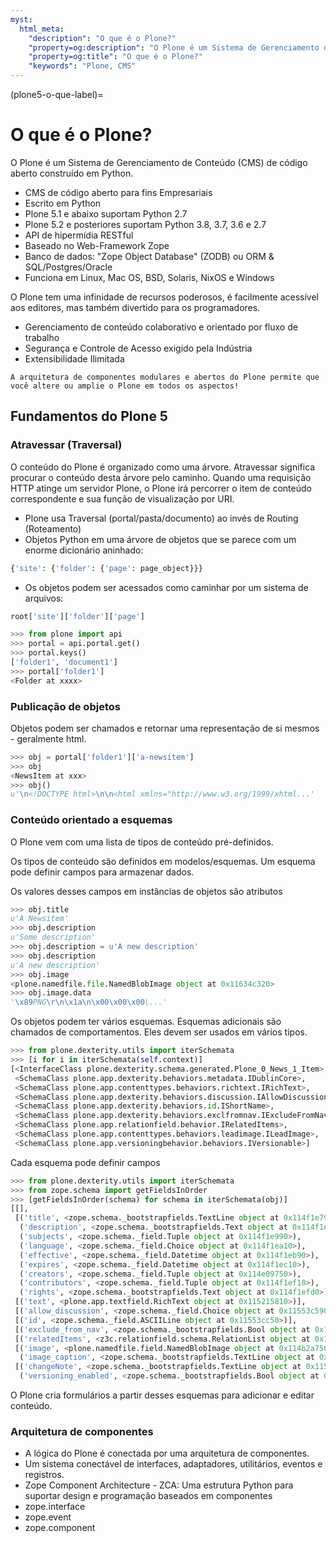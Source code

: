 ```yaml
---
myst:
  html_meta:
    "description": "O que é o Plone?"
    "property=og:description": "O Plone é um Sistema de Gerenciamento de Conteúdo (CMS) de código aberto construído em Python."
    "property=og:title": "O que é o Plone?"
    "keywords": "Plone, CMS"
---
```


(plone5-o-que-label)=

# O que é o Plone?

O Plone é um Sistema de Gerenciamento de Conteúdo (CMS) de código aberto construído em Python.

- CMS de código aberto para fins Empresariais
- Escrito em Python
- Plone 5.1 e abaixo suportam Python 2.7
- Plone 5.2 e posteriores suportam Python 3.8, 3.7, 3.6 e 2.7
- API de hipermídia RESTful
- Baseado no Web-Framework Zope
- Banco de dados: "Zope Object Database" (ZODB) ou ORM & SQL/Postgres/Oracle
- Funciona em Linux, Mac OS, BSD, Solaris, NixOS e Windows

O Plone tem uma infinidade de recursos poderosos, é facilmente acessível aos editores, mas também divertido para os programadores.

- Gerenciamento de conteúdo colaborativo e orientado por fluxo de trabalho
- Segurança e Controle de Acesso exigido pela Indústria
- Extensibilidade Ilimitada

```{Observação}
A arquitetura de componentes modulares e abertos do Plone permite que você altere ou amplie o Plone em todos os aspectos!
```

## Fundamentos do Plone 5

### Atravessar (Traversal)

O conteúdo do Plone é organizado como uma árvore. Atravessar significa procurar o conteúdo desta árvore pelo caminho. Quando uma requisição HTTP atinge um servidor Plone, o Plone irá percorrer o item de conteúdo correspondente e sua função de visualização por URI.

- Plone usa Traversal (portal/pasta/documento) ao invés de Routing (Roteamento)
- Objetos Python em uma árvore de objetos que se parece com um enorme dicionário aninhado:

```python
{'site': {'folder': {'page': page_object}}}
```

- Os objetos podem ser acessados ​​como caminhar por um sistema de arquivos:

```python
root['site']['folder']['page']
```

```python
>>> from plone import api
>>> portal = api.portal.get()
>>> portal.keys()
['folder1', 'document1']
>>> portal['folder1']
<Folder at xxxx>
```

### Publicação de objetos

Objetos podem ser chamados e retornar uma representação de si mesmos - geralmente html.

```python
>>> obj = portal['folder1']['a-newsitem']
>>> obj
<NewsItem at xxx>
>>> obj()
u'\n<!DOCTYPE html>\n\n<html xmlns="http://www.w3.org/1999/xhtml...'
```

### Conteúdo orientado a esquemas

O Plone vem com uma lista de tipos de conteúdo pré-definidos.

Os tipos de conteúdo são definidos em modelos/esquemas. Um esquema pode definir campos para armazenar dados.

Os valores desses campos em instâncias de objetos são atributos

```python
>>> obj.title
u'A Newsitem'
>>> obj.description
u'Some description'
>>> obj.description = u'A new description'
>>> obj.description
u'A new description'
>>> obj.image
<plone.namedfile.file.NamedBlobImage object at 0x11634c320>
>>> obj.image.data
'\x89PNG\r\n\x1a\n\x00\x00\x00\...'
```

Os objetos podem ter vários esquemas. Esquemas adicionais são chamados de comportamentos. Eles devem ser usados ​​em vários tipos.

```python
>>> from plone.dexterity.utils import iterSchemata
>>> [i for i in iterSchemata(self.context)]
[<InterfaceClass plone.dexterity.schema.generated.Plone_0_News_1_Item>,
 <SchemaClass plone.app.dexterity.behaviors.metadata.IDublinCore>,
 <SchemaClass plone.app.contenttypes.behaviors.richtext.IRichText>,
 <SchemaClass plone.app.dexterity.behaviors.discussion.IAllowDiscussion>,
 <SchemaClass plone.app.dexterity.behaviors.id.IShortName>,
 <SchemaClass plone.app.dexterity.behaviors.exclfromnav.IExcludeFromNavigation>,
 <SchemaClass plone.app.relationfield.behavior.IRelatedItems>,
 <SchemaClass plone.app.contenttypes.behaviors.leadimage.ILeadImage>,
 <SchemaClass plone.app.versioningbehavior.behaviors.IVersionable>]
```

Cada esquema pode definir campos

```python
>>> from plone.dexterity.utils import iterSchemata
>>> from zope.schema import getFieldsInOrder
>>> [getFieldsInOrder(schema) for schema in iterSchemata(obj)]
[[],
 [('title', <zope.schema._bootstrapfields.TextLine object at 0x114f1e790>),
  ('description', <zope.schema._bootstrapfields.Text object at 0x114f1e7d0>),
  ('subjects', <zope.schema._field.Tuple object at 0x114f1e990>),
  ('language', <zope.schema._field.Choice object at 0x114f1ea10>),
  ('effective', <zope.schema._field.Datetime object at 0x114f1eb90>),
  ('expires', <zope.schema._field.Datetime object at 0x114f1ec10>),
  ('creators', <zope.schema._field.Tuple object at 0x114e09750>),
  ('contributors', <zope.schema._field.Tuple object at 0x114f1ef10>),
  ('rights', <zope.schema._bootstrapfields.Text object at 0x114f1efd0>)],
 [('text', <plone.app.textfield.RichText object at 0x115215810>)],
 [('allow_discussion', <zope.schema._field.Choice object at 0x11553c590>)],
 [('id', <zope.schema._field.ASCIILine object at 0x11553cc50>)],
 [('exclude_from_nav', <zope.schema._bootstrapfields.Bool object at 0x11552f090>)],
 [('relatedItems', <z3c.relationfield.schema.RelationList object at 0x11556c710>)],
 [('image', <plone.namedfile.field.NamedBlobImage object at 0x114b2a750>),
  ('image_caption', <zope.schema._bootstrapfields.TextLine object at 0x114b2a410>)],
 [('changeNote', <zope.schema._bootstrapfields.TextLine object at 0x11599b350>),
  ('versioning_enabled', <zope.schema._bootstrapfields.Bool object at 0x11599b410>)]]
```
O Plone cria formulários a partir desses esquemas para adicionar e editar conteúdo.

### Arquitetura de componentes

- A lógica do Plone é conectada por uma arquitetura de componentes.
- Um sistema conectável de interfaces, adaptadores, utilitários, eventos e registros.
- Zope Component Architecture - ZCA: Uma estrutura Python para suportar design e programação baseados em componentes
- zope.interface 
- zope.event 
- zope.component